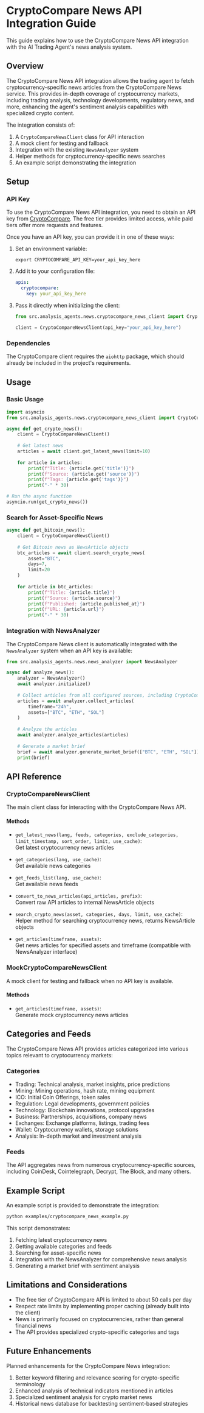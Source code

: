 # CryptoCompare News API Integration Guide

This guide explains how to use the CryptoCompare News API integration with the AI Trading Agent's news analysis system.

## Overview

The CryptoCompare News API integration allows the trading agent to fetch cryptocurrency-specific news articles from the CryptoCompare News service. This provides in-depth coverage of cryptocurrency markets, including trading analysis, technology developments, regulatory news, and more, enhancing the agent's sentiment analysis capabilities with specialized crypto content.

The integration consists of:

1. A `CryptoCompareNewsClient` class for API interaction
2. A mock client for testing and fallback
3. Integration with the existing `NewsAnalyzer` system
4. Helper methods for cryptocurrency-specific news searches
5. An example script demonstrating the integration

## Setup

### API Key

To use the CryptoCompare News API integration, you need to obtain an API key from [CryptoCompare](https://min-api.cryptocompare.com/). The free tier provides limited access, while paid tiers offer more requests and features.

Once you have an API key, you can provide it in one of these ways:

1. Set an environment variable:
   ```
   export CRYPTOCOMPARE_API_KEY=your_api_key_here
   ```

2. Add it to your configuration file:
   ```yaml
   apis:
     cryptocompare:
       key: your_api_key_here
   ```

3. Pass it directly when initializing the client:
   ```python
   from src.analysis_agents.news.cryptocompare_news_client import CryptoCompareNewsClient
   
   client = CryptoCompareNewsClient(api_key="your_api_key_here")
   ```

### Dependencies

The CryptoCompare client requires the `aiohttp` package, which should already be included in the project's requirements.

## Usage

### Basic Usage

```python
import asyncio
from src.analysis_agents.news.cryptocompare_news_client import CryptoCompareNewsClient

async def get_crypto_news():
    client = CryptoCompareNewsClient()
    
    # Get latest news
    articles = await client.get_latest_news(limit=10)
    
    for article in articles:
        print(f"Title: {article.get('title')}")
        print(f"Source: {article.get('source')}")
        print(f"Tags: {article.get('tags')}")
        print("-" * 30)

# Run the async function
asyncio.run(get_crypto_news())
```

### Search for Asset-Specific News

```python
async def get_bitcoin_news():
    client = CryptoCompareNewsClient()
    
    # Get Bitcoin news as NewsArticle objects
    btc_articles = await client.search_crypto_news(
        asset="BTC",
        days=7,
        limit=20
    )
    
    for article in btc_articles:
        print(f"Title: {article.title}")
        print(f"Source: {article.source}")
        print(f"Published: {article.published_at}")
        print(f"URL: {article.url}")
        print("-" * 30)
```

### Integration with NewsAnalyzer

The CryptoCompare News client is automatically integrated with the `NewsAnalyzer` system when an API key is available:

```python
from src.analysis_agents.news.news_analyzer import NewsAnalyzer

async def analyze_news():
    analyzer = NewsAnalyzer()
    await analyzer.initialize()
    
    # Collect articles from all configured sources, including CryptoCompare
    articles = await analyzer.collect_articles(
        timeframe="24h",
        assets=["BTC", "ETH", "SOL"]
    )
    
    # Analyze the articles
    await analyzer.analyze_articles(articles)
    
    # Generate a market brief
    brief = await analyzer.generate_market_brief(["BTC", "ETH", "SOL"])
    print(brief)
```

## API Reference

### CryptoCompareNewsClient

The main client class for interacting with the CryptoCompare News API.

#### Methods

- `get_latest_news(lang, feeds, categories, exclude_categories, limit_timestamp, sort_order, limit, use_cache)`:  
  Get latest cryptocurrency news articles

- `get_categories(lang, use_cache)`:  
  Get available news categories

- `get_feeds_list(lang, use_cache)`:  
  Get available news feeds

- `convert_to_news_articles(api_articles, prefix)`:  
  Convert raw API articles to internal NewsArticle objects

- `search_crypto_news(asset, categories, days, limit, use_cache)`:  
  Helper method for searching cryptocurrency news, returns NewsArticle objects
  
- `get_articles(timeframe, assets)`:  
  Get news articles for specified assets and timeframe (compatible with NewsAnalyzer interface)

### MockCryptoCompareNewsClient

A mock client for testing and fallback when no API key is available.

#### Methods

- `get_articles(timeframe, assets)`:  
  Generate mock cryptocurrency news articles

## Categories and Feeds

The CryptoCompare News API provides articles categorized into various topics relevant to cryptocurrency markets:

### Categories
- Trading: Technical analysis, market insights, price predictions
- Mining: Mining operations, hash rate, mining equipment
- ICO: Initial Coin Offerings, token sales
- Regulation: Legal developments, government policies
- Technology: Blockchain innovations, protocol upgrades
- Business: Partnerships, acquisitions, company news
- Exchanges: Exchange platforms, listings, trading fees
- Wallet: Cryptocurrency wallets, storage solutions
- Analysis: In-depth market and investment analysis

### Feeds
The API aggregates news from numerous cryptocurrency-specific sources, including CoinDesk, Cointelegraph, Decrypt, The Block, and many others.

## Example Script

An example script is provided to demonstrate the integration:

```bash
python examples/cryptocompare_news_example.py
```

This script demonstrates:
1. Fetching latest cryptocurrency news
2. Getting available categories and feeds
3. Searching for asset-specific news
4. Integration with the NewsAnalyzer for comprehensive news analysis
5. Generating a market brief with sentiment analysis

## Limitations and Considerations

- The free tier of CryptoCompare API is limited to about 50 calls per day
- Respect rate limits by implementing proper caching (already built into the client)
- News is primarily focused on cryptocurrencies, rather than general financial news
- The API provides specialized crypto-specific categories and tags

## Future Enhancements

Planned enhancements for the CryptoCompare News integration:

1. Better keyword filtering and relevance scoring for crypto-specific terminology
2. Enhanced analysis of technical indicators mentioned in articles
3. Specialized sentiment analysis for crypto market news
4. Historical news database for backtesting sentiment-based strategies